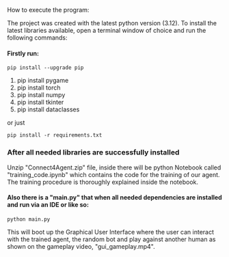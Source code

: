 How to execute the program:

The project was created with the latest python version (3.12). To install the latest libraries available, open a terminal window of choice and run the following commands:
#### Firstly run: 
    pip install --upgrade pip
1) pip install pygame
2) pip install torch
3) pip install numpy
4) pip install tkinter
5) pip install dataclasses

or just 

    pip install -r requirements.txt


### After all needed libraries are successfully installed

Unzip "Connect4Agent.zip" file, inside there will be python Notebook called "training_code.ipynb" which contains the code for the training of our agent. The training procedure is thoroughly explained inside the notebook.

#### Also there is a "main.py" that when all needed dependencies are installed and run via an IDE or like so: 

    python main.py

This will boot up the Graphical User Interface where the user can interact with the trained agent, the random bot and play against another human as shown on the gameplay video, "gui_gameplay.mp4".